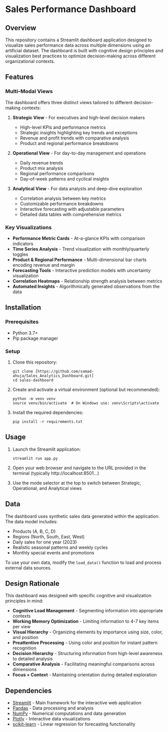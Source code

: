 # Sales Performance Dashboard

## Overview

This repository contains a Streamlit dashboard application designed to visualize sales performance data across multiple dimensions using an artificial dataset. The dashboard is built with cognitive design principles and visualization best practices to optimize decision-making across different organizational contexts.

## Features

### Multi-Modal Views

The dashboard offers three distinct views tailored to different decision-making contexts:

1. **Strategic View** - For executives and high-level decision makers
   - High-level KPIs and performance metrics
   - Strategic insights highlighting key trends and exceptions
   - Revenue and profit trends with comparative analysis
   - Product and regional performance breakdowns

2. **Operational View** - For day-to-day management and operations
   - Daily revenue trends
   - Product mix analysis 
   - Regional performance comparisons
   - Day-of-week patterns and cyclical insights

3. **Analytical View** - For data analysts and deep-dive exploration
   - Correlation analysis between key metrics
   - Customizable performance breakdowns
   - Interactive forecasting with adjustable parameters
   - Detailed data tables with comprehensive metrics

### Key Visualizations

- **Performance Metric Cards** - At-a-glance KPIs with comparison indicators
- **Time Series Analysis** - Trend visualization with monthly/quarterly toggles
- **Product & Regional Performance** - Multi-dimensional bar charts encoding revenue and margin
- **Forecasting Tools** - Interactive prediction models with uncertainty visualization
- **Correlation Heatmaps** - Relationship strength analysis between metrics
- **Automated Insights** - Algorithmically generated observations from the data

## Installation

### Prerequisites

- Python 3.7+
- Pip package manager

### Setup

1. Clone this repository:
   ```
   git clone [https://github.com/samad-ahuja/Sales_Analytics_Dashboard.git]
   cd sales-dashboard
   ```

2. Create and activate a virtual environment (optional but recommended):
   ```
   python -m venv venv
   source venv/bin/activate  # On Windows use: venv\Scripts\activate
   ```

3. Install the required dependencies:
   ```
   pip install -r requirements.txt
   ```

## Usage

1. Launch the Streamlit application:
   ```
   streamlit run app.py
   ```

2. Open your web browser and navigate to the URL provided in the terminal (typically http://localhost:8501...)

3. Use the mode selector at the top to switch between Strategic, Operational, and Analytical views

## Data

The dashboard uses synthetic sales data generated within the application. The data model includes:

- Products (A, B, C, D)
- Regions (North, South, East, West)
- Daily sales for one year (2023)
- Realistic seasonal patterns and weekly cycles
- Monthly special events and promotions

To use your own data, modify the `load_data()` function to load and process external data sources.

## Design Rationale

This dashboard was designed with specific cognitive and visualization principles in mind:

- **Cognitive Load Management** - Segmenting information into appropriate contexts
- **Working Memory Optimization** - Limiting information to 4-7 key items per view
- **Visual Hierarchy** - Organizing elements by importance using size, color, and position
- **Preattentive Processing** - Using color and position for instant pattern recognition
- **Decision Hierarchy** - Structuring information from high-level awareness to detailed analysis
- **Comparative Analysis** - Facilitating meaningful comparisons across dimensions
- **Focus + Context** - Maintaining orientation during detailed exploration

## Dependencies

- [Streamlit](https://streamlit.io/) - Main framework for the interactive web application
- [Pandas](https://pandas.pydata.org/) - Data processing and analysis
- [NumPy](https://numpy.org/) - Numerical computations and data generation
- [Plotly](https://plotly.com/) - Interactive data visualizations
- [scikit-learn](https://scikit-learn.org/) - Linear regression for forecasting functionality

